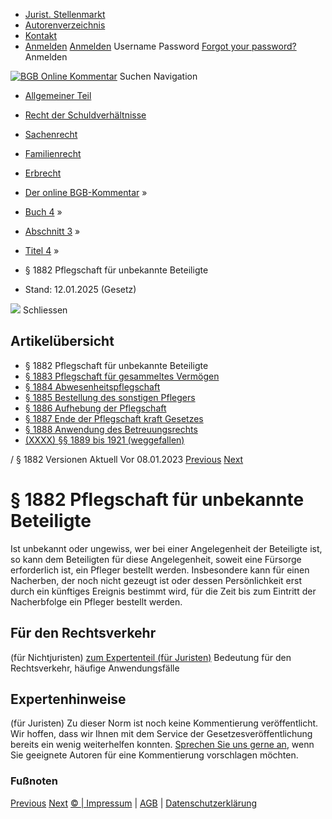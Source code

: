   * [Jurist. Stellenmarkt](https://bgb.kommentar.de/Buch-4/Abschnitt-3/Titel-4/</job-board> "Jurist. Stellenmarkt")
  * [Autorenverzeichnis](https://bgb.kommentar.de/Buch-4/Abschnitt-3/Titel-4/</Autorenverzeichnis> "Autorenverzeichnis")
  * [Kontakt](https://bgb.kommentar.de/Buch-4/Abschnitt-3/Titel-4/</Kontakt>)
  * [Anmelden](https://bgb.kommentar.de/Buch-4/Abschnitt-3/Titel-4/<#login> "show login form") [Anmelden](https://bgb.kommentar.de/Buch-4/Abschnitt-3/Titel-4/<#> "hide login form") Username Password
[Forgot your password?](https://bgb.kommentar.de/Buch-4/Abschnitt-3/Titel-4/</user/forgotpassword>) Anmelden 


[![BGB Online Kommentar](https://bgb.kommentar.de/extension/bgb/design/bgb/images/logo.png)](https://bgb.kommentar.de/Buch-4/Abschnitt-3/Titel-4/</> "BGB Online Kommentar")
Suchen
Navigation
  * [Allgemeiner Teil](https://bgb.kommentar.de/Buch-4/Abschnitt-3/Titel-4/</Buch-1>)
  * [Recht der Schuldverhältnisse](https://bgb.kommentar.de/Buch-4/Abschnitt-3/Titel-4/</Buch-2>)
  * [Sachenrecht](https://bgb.kommentar.de/Buch-4/Abschnitt-3/Titel-4/</Buch-3>)
  * [Familienrecht](https://bgb.kommentar.de/Buch-4/Abschnitt-3/Titel-4/</Buch-4>)
  * [Erbrecht](https://bgb.kommentar.de/Buch-4/Abschnitt-3/Titel-4/</Buch-5>)


  * [Der online BGB-Kommentar](https://bgb.kommentar.de/Buch-4/Abschnitt-3/Titel-4/</>) »
  * [Buch 4](https://bgb.kommentar.de/Buch-4/Abschnitt-3/Titel-4/</Buch-4>) »
  * [Abschnitt 3](https://bgb.kommentar.de/Buch-4/Abschnitt-3/Titel-4/</Buch-4/Abschnitt-3>) »
  * [Titel 4](https://bgb.kommentar.de/Buch-4/Abschnitt-3/Titel-4/</Buch-4/Abschnitt-3/Titel-4>) »
  * § 1882 Pflegschaft für unbekannte Beteiligte 
  * Stand: 12.01.2025 (Gesetz) 


![](https://vg01.met.vgwort.de/na/1c9909529ead4f509072c06d9081a7d5)
Schliessen 
## Artikelübersicht
  * § 1882 Pflegschaft für unbekannte Beteiligte 
  * [ § 1883 Pflegschaft für gesammeltes Vermögen ](https://bgb.kommentar.de/Buch-4/Abschnitt-3/Titel-4/</Buch-4/Abschnitt-3/Titel-4/Pflegschaft-fuer-gesammeltes-Vermoegen>)
  * [ § 1884 Abwesenheitspflegschaft ](https://bgb.kommentar.de/Buch-4/Abschnitt-3/Titel-4/</Buch-4/Abschnitt-3/Titel-4/Abwesenheitspflegschaft>)
  * [ § 1885 Bestellung des sonstigen Pflegers ](https://bgb.kommentar.de/Buch-4/Abschnitt-3/Titel-4/</Buch-4/Abschnitt-3/Titel-4/Bestellung-des-sonstigen-Pflegers>)
  * [ § 1886 Aufhebung der Pflegschaft ](https://bgb.kommentar.de/Buch-4/Abschnitt-3/Titel-4/</Buch-4/Abschnitt-3/Titel-4/Aufhebung-der-Pflegschaft>)
  * [ § 1887 Ende der Pflegschaft kraft Gesetzes ](https://bgb.kommentar.de/Buch-4/Abschnitt-3/Titel-4/</Buch-4/Abschnitt-3/Titel-4/Ende-der-Pflegschaft-kraft-Gesetzes>)
  * [ § 1888 Anwendung des Betreuungsrechts ](https://bgb.kommentar.de/Buch-4/Abschnitt-3/Titel-4/</Buch-4/Abschnitt-3/Titel-4/Anwendung-des-Betreuungsrechts>)
  * [ (XXXX) §§ 1889 bis 1921 (weggefallen) ](https://bgb.kommentar.de/Buch-4/Abschnitt-3/Titel-4/</Buch-4/Abschnitt-3/Titel-4/weggefallen>)


/ § 1882 
Versionen  Aktuell Vor 08.01.2023
[Previous](https://bgb.kommentar.de/Buch-4/Abschnitt-3/Titel-4/</Buch-4/Abschnitt-3/Titel-3/Untertitel-5/Gesetzlicher-Forderungsuebergang> "§ 1881 Gesetzlicher Forderungsübergang") [Next](https://bgb.kommentar.de/Buch-4/Abschnitt-3/Titel-4/</Buch-4/Abschnitt-3/Titel-4/Pflegschaft-fuer-gesammeltes-Vermoegen> "§ 1883 Pflegschaft für gesammeltes Vermögen")
# § 1882 Pflegschaft für unbekannte Beteiligte
Ist unbekannt oder ungewiss, wer bei einer Angelegenheit der Beteiligte ist, so kann dem Beteiligten für diese Angelegenheit, soweit eine Fürsorge erforderlich ist, ein Pfleger bestellt werden. Insbesondere kann für einen Nacherben, der noch nicht gezeugt ist oder dessen Persönlichkeit erst durch ein künftiges Ereignis bestimmt wird, für die Zeit bis zum Eintritt der Nacherbfolge ein Pfleger bestellt werden.
## Für den Rechtsverkehr 
(für Nichtjuristen)
[zum Expertenteil (für Juristen)](https://bgb.kommentar.de/Buch-4/Abschnitt-3/Titel-4/<#expertenhinweise>)
Bedeutung für den Rechtsverkehr, häufige Anwendungsfälle
## Expertenhinweise
(für Juristen)
Zu dieser Norm ist noch keine Kommentierung veröffentlicht. Wir hoffen, dass wir Ihnen mit dem Service der Gesetzesveröffentlichung bereits ein wenig weiterhelfen konnten. [Sprechen Sie uns gerne an](https://bgb.kommentar.de/Buch-4/Abschnitt-3/Titel-4/</Kontakt>), wenn Sie geeignete Autoren für eine Kommentierung vorschlagen möchten. 
### Fußnoten
[Previous](https://bgb.kommentar.de/Buch-4/Abschnitt-3/Titel-4/</Buch-4/Abschnitt-3/Titel-3/Untertitel-5/Gesetzlicher-Forderungsuebergang> "§ 1881 Gesetzlicher Forderungsübergang") [Next](https://bgb.kommentar.de/Buch-4/Abschnitt-3/Titel-4/</Buch-4/Abschnitt-3/Titel-4/Pflegschaft-fuer-gesammeltes-Vermoegen> "§ 1883 Pflegschaft für gesammeltes Vermögen")
[© | Impressum](https://bgb.kommentar.de/Buch-4/Abschnitt-3/Titel-4/</Kontakt>) | [AGB](https://bgb.kommentar.de/Buch-4/Abschnitt-3/Titel-4/</AGB>) | [Datenschutzerklärung](https://bgb.kommentar.de/Buch-4/Abschnitt-3/Titel-4/</Datenschutzerklaerung-fuer-Leser>)
